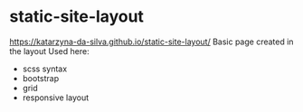 # static-site-layout
https://katarzyna-da-silva.github.io/static-site-layout/
Basic page created in the layout
Used here:
- scss syntax
- bootstrap
- grid
- responsive layout
